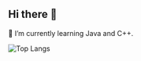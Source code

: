 ## Hi there 👋

🌱 I’m currently learning Java and C++.

![Top Langs](https://github-readme-stats.vercel.app/api/top-langs/?username=marywyg&layout=donut&hide=css,cmake,glsl&theme=radical)
<!--
**marywyg/marywyg** is a ✨ _special_ ✨ repository because its `README.md` (this file) appears on your GitHub profile.

Here are some ideas to get you started:

- 🔭 I’m currently working on ...
- 🌱 I’m currently learning ...
- 👯 I’m looking to collaborate on ...
- 🤔 I’m looking for help with ...
- 💬 Ask me about ...
- 📫 How to reach me: ...
- 😄 Pronouns: ...
- ⚡ Fun fact: ...
-->
